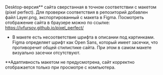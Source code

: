 Desktop-версия** сайта сверстанная в точном соответствии с макетом (pixel perfect).
Для проверки соответствия в репозиторий добавлен файл Layer.png, экспортированный с макета в Figma. 
Посмотреть отображение сайта в браузере можно по ссылке: https://ivfursov.github.io/pixel_perfect/
* В макете есть несоответствие шрифта в описании под картинками. Figma определяет шрифт как Open Sans, который имеет засечки,
что противоречит общей стилистике сайта. При этом в самом макете визуально засечки отсутствуют.

**Адаптивность макетом не предусмотрена, сайт корректно отображается только при просмотре с компьютера.
